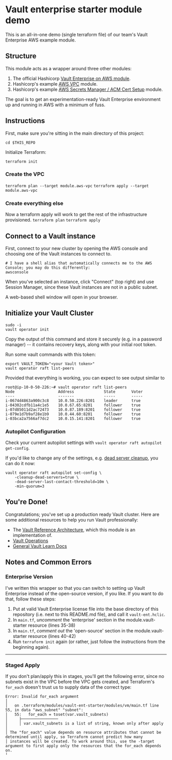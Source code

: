 # Vault enterprise starter module demo

This is an all-in-one demo (single terraform file) of our team's Vault Enterprise AWS example module.


## Structure
This module acts as a wrapper around three other modules:

1. The official Hashicorp [Vault Enterprise on AWS module](https://registry.terraform.io/modules/hashicorp/vault-ent-starter/aws/latest).
1. Hashicorp's example [AWS VPC](https://registry.terraform.io/modules/hashicorp/vault-ent-starter/aws/latest/examples/aws-vpc) module.
1. Hashicorp's example [AWS Secrets Manager / ACM Cert Setup](https://registry.terraform.io/modules/hashicorp/vault-ent-starter/aws/latest/examples/aws-secrets-manager-acm) module. 

The goal is to get an experimentation-ready Vault Enterprise environment up and running in AWS with a minimum of fuss.


## Instructions
First, make sure you're sitting in the main directory of this project:

`cd $THIS_REPO`

Initialize Terraform:

`terraform init`

### Create the VPC
`terraform plan --target module.aws-vpc`
`terraform apply --target module.aws-vpc`

### Create everything else
Now a terraform apply will work to get the rest of the infrastructure provisioned.
`terraform plan`
`terraform apply`


## Connect to a Vault instance
First, connect to your new cluster by opening the AWS console and choosing one of the Vault instances to connect to.

```
# I have a shell alias that automatically connects me to the AWS Console; you may do this differently:
awsconsole
```

When you've selected an instance, click "Connect" (top right) and use Session Manager, since these Vault instances are not in a public subnet.

A web-based shell window will open in your browser.


## Initialize your Vault Cluster

```
sudo -i
vault operator init
```

Copy the output of this command and store it securely (e.g. in a password manager) -- it contains recovery keys, along with your initial root token.

Run some vault commands with this token:

```
export VAULT_TOKEN="<your Vault token>"
vault operator raft list-peers

```

Provided that everything is working, you can expect to see output similar to
```
root@ip-10-0-50-226:~# vault operator raft list-peers
Node                   Address             State       Voter
----                   -------             -----       -----
i-0674d4863a900c3c8    10.0.50.226:8201    leader      true
i-04302cdfb11a4c1e5    10.0.67.65:8201     follower    true
i-07d85011d2ac72473    10.0.87.189:8201    follower    true
i-079e1d7b9af28e1b9    10.0.44.60:8201     follower    true
i-03bca2a7566af7dc2    10.0.15.141:8201    follower    true
```


### Autopilot Configuration

Check your current autopilot settings with `vault operator raft autopilot get-config`.

If you'd like to change any of the settings, e.g. [dead server cleanup](https://www.vaultproject.io/docs/concepts/integrated-storage/autopilot#dead-server-cleanup), you can do it now:

```
vault operator raft autopilot set-config \
    -cleanup-dead-servers=true \
    -dead-server-last-contact-threshold=10m \
    -min-quorum=3
```

## You're Done!
Congratulations; you've set up a production ready Vault cluster. Here are some additional resources to help you run Vault professionally:

* The [Vault Reference Architecture](https://learn.hashicorp.com/tutorials/vault/reference-architecture), which this module is an implementation of.
* [Vault Operations](https://learn.hashicorp.com/collections/vault/operations)
* [General Vault Learn Docs](https://learn.hashicorp.com/vault)


## Notes and Common Errors

### Enterprise Version

I've written this wrapper so that you can switch to setting up Vault Enterprise instead of the open-source version, if you like. If you want to do that, follow these steps:

1. Put at valid Vault Enterprise license file into the base directory of this repository (i.e. next to this README.md file), and call it `vault-ent.hclic`.
2. In `main.tf`, *uncomment* the 'enterprise' section in the module.vault-starter resource (lines 35-38)
3. In `main.tf`, *comment out* the 'open-source' section in the module.vault-starter resource (lines 40-42)
4. Run `terraform init` again (or rather, just follow the instructions from the beginning again).

----------------------------


### Staged Apply

If you don't plan/apply this in stages, you'll get the following error, since no subnets exist in the VPC before the VPC gets created, and Terraform's `for_each` doesn't trust us to supply data of the correct type:

```
Error: Invalid for_each argument
│
│   on .terraform/modules/vault-ent-starter/modules/vm/main.tf line 55, in data "aws_subnet" "subnet":
│   55:   for_each = toset(var.vault_subnets)
│     ├────────────────
│     │ var.vault_subnets is a list of string, known only after apply
│
│ The "for_each" value depends on resource attributes that cannot be determined until apply, so Terraform cannot predict how many
│ instances will be created. To work around this, use the -target argument to first apply only the resources that the for_each depends on.
╵
```